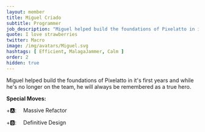 ```yaml
---
layout: member
title: Miguel Criado
subtitle: Programmer
job_description: "Miguel helped build the foundations of Pixelatto in it's first years and while he's no longer on the team, he will always be remembered as a true hero."
quote: I love strawberries
twitter: Macro
image: /img/avatars/Miguel.svg
hashtags: [ Efficient, MalagaJammer, Calm ]
order: 2
hidden: true
---
```


Miguel helped build the foundations of Pixelatto in it's first years and while he's no longer on the team, he will always be remembered as a true hero.

**Special Moves:**

<div class="has-text-left">

<i class="fas fa-arrow-down"></i>
<i class="fas fa-arrow-up" style="transform: rotateZ(-45deg);"></i>
<i class="fas fa-arrow-right" style="transform: rotateZ(-90deg);"></i>
<i class="fas fa-arrow-down" style="transform: rotateZ(-135deg);"></i>
+🅰: &emsp;Massive Refactor

</div>
<div class="has-text-left">

<i class="fas fa-arrow-right"></i>
<i class="fas fa-arrow-down"></i>
<i class="fas fa-arrow-right"></i>
<i class="fas fa-arrow-up"></i>
+🅱: &emsp;Definitive Design

</div>
